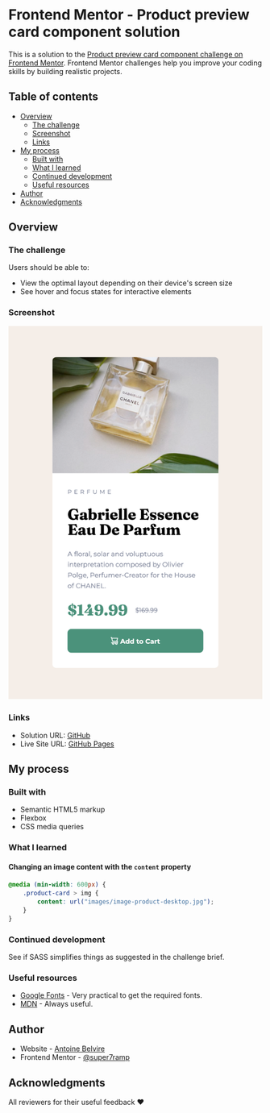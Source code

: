 # Frontend Mentor - Product preview card component solution

This is a solution to
the [Product preview card component challenge on Frontend Mentor](https://www.frontendmentor.io/challenges/product-preview-card-component-GO7UmttRfa).
Frontend Mentor challenges help you improve your coding skills by building realistic projects.

## Table of contents

- [Overview](#overview)
    - [The challenge](#the-challenge)
    - [Screenshot](#screenshot)
    - [Links](#links)
- [My process](#my-process)
    - [Built with](#built-with)
    - [What I learned](#what-i-learned)
    - [Continued development](#continued-development)
    - [Useful resources](#useful-resources)
- [Author](#author)
- [Acknowledgments](#acknowledgments)

## Overview

### The challenge

Users should be able to:

- View the optimal layout depending on their device's screen size
- See hover and focus states for interactive elements

### Screenshot

![](./screenshot.png)

### Links

- Solution URL: [GitHub](https://github.com/super7ramp/frontend-mentor/5-product-preview-card-component)
- Live Site
  URL: [GitHub Pages](https://super7ramp.github.io/frontend-mentor/5-product-preview-card-component/product-preview-card-main/)

## My process

### Built with

- Semantic HTML5 markup
- Flexbox
- CSS media queries

### What I learned

#### Changing an image content with the `content` property

```css
@media (min-width: 600px) {
    .product-card > img {
        content: url("images/image-product-desktop.jpg");
    }
}
```

### Continued development

See if SASS simplifies things as suggested in the challenge brief.

### Useful resources

- [Google Fonts](https://fonts.google.com) - Very practical to get the required fonts.
- [MDN](https://developer.mozilla.org/fr/) - Always useful.

## Author

- Website - [Antoine Belvire](https://belv.re)
- Frontend Mentor - [@super7ramp](https://www.frontendmentor.io/profile/super7ramp)

## Acknowledgments

All reviewers for their useful feedback ❤️
